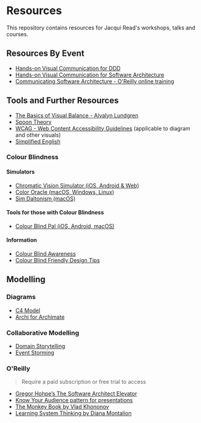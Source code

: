 # Resources
This repository contains resources for Jacqui Read's workshops, talks and courses.

## Resources By Event
- [Hands-on Visual Communication for DDD](events/hands-on-ddd.md)
- [Hands-on Visual Communication for Software Architecture](events/hands-on.md)
- [Communicating Software Architecture - O'Reilly online training](events/communicating-sa.md)

## Tools and Further Resources
- [The Basics of Visual Balance - Alvalyn Lundgren](https://alvalyn.com/the-basics-of-visual-balance/)
- [Spoon Theory](https://butyoudontlooksick.com/articles/written-by-christine/the-spoon-theory/)
- [WCAG - Web Content Accessibility Guidelines](https://wcag.com/resource/what-is-wcag/) (applicable to diagram and other visuals)
- [Simplified English](https://www.simplifiedenglish.net/simplified-english/)

### Colour Blindness

#### Simulators
- [Chromatic Vision Simulator (iOS, Android & Web)](https://asada.website/cvsimulator/e/)
- [Color Oracle (macOS, Windows, Linux)](https://colororacle.org/)
- [Sim Daltonism (macOS)](https://michelf.ca/projects/sim-daltonism/)

#### Tools for those with Colour Blindness
- [Colour Blind Pal (iOS, Android, macOS)](https://colorblindpal.com/)

#### Information
- [Colour Blind Awareness](https://www.colourblindawareness.org/)
- [Colour Blind Friendly Design Tips](https://www.colorblindguide.com/post/colorblind-friendly-design-1)

## Modelling

### Diagrams
- [C4 Model](https://c4model.com/)
- [Archi for Archimate](https://www.archimatetool.com/)

### Collaborative Modelling
- [Domain Storytelling](https://domainstorytelling.org/)
- [Event Storming](https://www.eventstorming.com/)

### O'Reilly
> Require a paid subscription or free trial to access
- [Gregor Hohpe’s The Software Architect Elevator](https://learning.oreilly.com/library/view/the-software-architect/9781492077534/)
- [Know Your Audience pattern for presentations](https://learning.oreilly.com/library/view/presentation-patterns-techniques/9780132963381/ch01.html#ch01lev1sec1)
- [The Monkey Book by Vlad Khononov](https://learning.oreilly.com/library/view/-/9781098100124/)
- [Learning System Thinking by Diana Montalion](https://learning.oreilly.com/library/view/learning-systems-thinking/9781098151324/) 